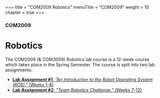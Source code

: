 +++
title = "COM2009 Robotics"
menuTitle = "COM2009"
weight = 10
chapter = true
+++

### COM2009

# Robotics

The COM2009 (& COM3009) Robotics lab course is a 12-week course which takes place in the Spring Semester. The course is split into two lab assignments: 

* [**Lab Assignment #1**: *"An Introduction to the Robot Operating System (ROS)."* (Weeks 1-6)](./la1)
* [**Lab Assignment #2**: *"Team Robotics Challenge."* (Weeks 7-12)](./la2)